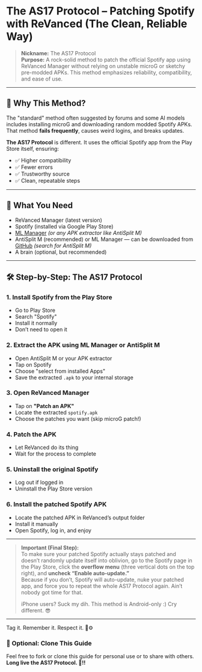 # The AS17 Protocol – Patching Spotify with ReVanced (The Clean, Reliable Way)

> **Nickname:** The AS17 Protocol  
> **Purpose:** A rock-solid method to patch the official Spotify app using ReVanced Manager without relying on unstable microG or sketchy pre-modded APKs. This method emphasizes reliability, compatibility, and ease of use.

---

## 🚀 Why This Method?

The "standard" method often suggested by forums and some AI models includes installing microG and downloading random modded Spotify APKs. That method **fails frequently**, causes weird logins, and breaks updates.

**The AS17 Protocol** is different. It uses the official Spotify app from the Play Store itself, ensuring:

- ✅ Higher compatibility  
- ✅ Fewer errors  
- ✅ Trustworthy source  
- ✅ Clean, repeatable steps  

---

## 🧰 What You Need

- ReVanced Manager (latest version)  
- Spotify (installed via Google Play Store)  
- [ML Manager](https://play.google.com/store/apps/details?id=dev.mememoo.mlmanager) *(or any APK extractor like AntiSplit M)*  
- AntiSplit M (recommended) or ML Manager — can be downloaded from [GitHub](https://github.com/) *(search for AntiSplit M)*  
- A brain (optional, but recommended)

---

## 🛠 Step-by-Step: The AS17 Protocol

### 1. **Install Spotify from the Play Store**
- Go to Play Store  
- Search "Spotify"  
- Install it normally  
- Don’t need to open it  

### 2. **Extract the APK using ML Manager or AntiSplit M**
- Open AntiSplit M or your APK extractor  
- Tap on Spotify  
- Choose "select from installed Apps"  
- Save the extracted `.apk` to your internal storage  

### 3. **Open ReVanced Manager**
- Tap on **"Patch an APK"**  
- Locate the extracted `spotify.apk`  
- Choose the patches you want (skip microG patch!)  

### 4. **Patch the APK**
- Let ReVanced do its thing  
- Wait for the process to complete  

### 5. **Uninstall the original Spotify**
- Log out if logged in  
- Uninstall the Play Store version  

### 6. **Install the patched Spotify APK**
- Locate the patched APK in ReVanced’s output folder  
- Install it manually  
- Open Spotify, log in, and enjoy  

---

> **Important (Final Step):**  
> To make sure your patched Spotify actually stays patched and doesn’t randomly update itself into oblivion, go to the Spotify page in the Play Store, click the **overflow menu** (three vertical dots on the top right), and **uncheck “Enable auto-update.”**  
> Because if you don’t, Spotify will auto-update, nuke your patched app, and force you to repeat the whole AS17 Protocol again. Ain’t nobody got time for that.  
>
> iPhone users? Suck my dih. This method is Android-only :) Cry different. 😎

---

Tag it. Remember it. Respect it. 🧠⚙️  

### 📎 Optional: Clone This Guide  
Feel free to fork or clone this guide for personal use or to share with others.  
**Long live the AS17 Protocol. 👑!!**
